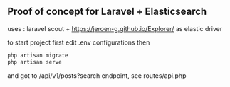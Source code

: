 ## Proof of concept for Laravel + Elasticsearch

uses : laravel scout + https://jeroen-g.github.io/Explorer/ as elastic driver

to start project first edit .env configurations then
```bash
php artisan migrate
php artisan serve
```
and got to /api/v1/posts?search endpoint,
see routes/api.php
